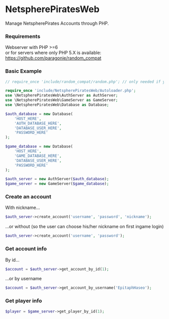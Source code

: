 # NetspherePiratesWeb

Manage NetspherePirates Accounts through PHP.

### Requirements
Webserver with PHP >=6  
or for servers where only PHP 5.X is available: https://github.com/paragonie/random_compat

### Basic Example

```php
// require_once 'include/random_compat/random.php'; // only needed if you run php version 5.X

require_once 'include/NetspherePiratesWeb/Autoloader.php';
use \NetspherePiratesWeb\AuthServer as AuthServer;
use \NetspherePiratesWeb\GameServer as GameServer;
use \NetspherePiratesWeb\Database as Database;

$auth_database = new Database(
	'HOST_HERE',
	'AUTH_DATABASE_HERE',
	'DATABASE_USER_HERE',
	'PASSWORD_HERE'
);

$game_database = new Database(
	'HOST_HERE',
	'GAME_DATABASE_HERE',
	'DATABASE_USER_HERE',
	'PASSWORD_HERE'
);

$auth_server = new AuthServer($auth_database);
$game_server = new GameServer($game_database);
```

### Create an account

With nickname... 
```php
$auth_server->create_account('username', 'password', 'nickname');
```

...or without (so the user can choose his/her nickname on first ingame login)
```php
$auth_server->create_account('username', 'password');
```

### Get account info

By id...
```php
$account = $auth_server->get_account_by_id(1);
```

...or by username
```php
$account = $auth_server->get_account_by_username('EpitaphHaseo');
```

### Get player info

```php
$player = $game_server->get_player_by_id(1);
```
